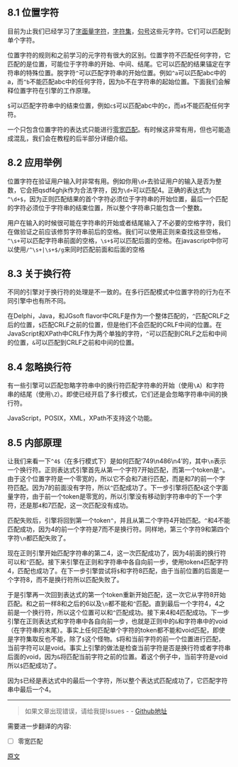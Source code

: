 ## 8.1 位置字符
目前为止我们已经学习了[字面量字符]()，[字符集]()，[句号]()这些元字符。它们可以匹配到单个字符。

位置字符的规则和之前学习的元字符有很大的区别。位置字符不匹配任何字符，它匹配的是位置，可能位于字符串的开始、中间、结尾。它可以匹配的结果锚定在字符串的特殊位置。脱字符`^`可以匹配字符串的开始位置。例如`^a`可以匹配abc中的a，而`^b`不能匹配abc中的任何字符，因为b不在字符串的起始位置。下面我们会解释位置字符在引擎的工作原理。

`$`可以匹配字符串中的结束位置，例如`c$`可以匹配abc中的c，而`a$`不能匹配任何字符。

一个只包含位置字符的表达式只能进行[零宽匹配](https://www.regular-expressions.info/zerolength.html)。有时候这非常有用，但也可能造成混乱，我们会在教程的后半部分详细介绍。

## 8.2 应用举例
位置字符在验证用户输入时非常有用。例如你用`\d+`去验证用户的输入是否为整数，它会把qsdf4ghjk作为合法字符，因为`\d+`可以匹配4。正确的表达式为`^\d+$`，因为正则匹配结果的首个字符必须位于字符串的开始位置，最后一个匹配的字符必须位于字符串的结束位置，所以整个字符串只能包含一个整数。

用户在输入的时候很可能在字符串的开始或者结尾输入了不必要的空格字符，我们在做验证之前应该修剪字符串前后的空格。我们可以使用正则来查找这些空格，`^\s+`可以匹配字符串前面的空格，`\s+$`可以匹配后面的空格。在javascript中你可以使用`/^\s+|\s+$/g`来同时匹配前面和后面的空格

## 8.3 关于换行符
不同的引擎对于换行符的处理是不一致的。在多行匹配模式中位置字符的行为在不同引擎中也有所不同。

在Delphi，Java，和JGsoft flavor中CRLF是作为一个整体匹配的，`^`匹配CRLF之后的位置，`$`匹配CRLF之前的位置，但是他们不会匹配的CRLF中间的位置。在JavaScript和XPath中CRLF作为两个单独的字符，`^`可以匹配到CRLF之后和中间的位置，`&`可以匹配到CRLF之前和中间的位置。

## 8.4 忽略换行符
有一些引擎可以匹配忽略字符串中的换行符匹配字符串的开始（使用`\A`）和字符串的结尾（使用`\Z`）。即使已经开启了多行模式，它们还是会忽略字符串中间的换行符。

JavaScript，POSIX，XML，XPath不支持这个功能。

## 8.5 内部原理
让我们来看一下`^4$`（在多行模式下）是如何匹配‘749\n486\n4’的，其中`\n`表示一个换行符。正则表达式引擎首先从第一个字符7开始匹配，而第一个token是`^`。由于这个位置字符是一个零宽的，所以它不会和7进行匹配，而是和7的前一个字符匹配。因为7的前面没有字符，所以`^`匹配成功了。下一步引擎将匹配`4`这个字面量字符，由于前一个token是零宽的，所以引擎没有移动到字符串中的下一个字符，还是那`4`和7匹配，这一次匹配没有成功。

匹配失败后，引擎将回到第一个token`^`，并且从第二个字符4开始匹配。`^`和4不能匹配成功，因为4的前一个字符是7而不是换行符。同样地，第三个字符9和第四个字符`\n`都匹配失败了。

现在正则引擎开始匹配字符串的第二4，这一次匹配成功了，因为4前面的换行符可以和`^`匹配。接下来引擎在正则和字符串中各自向前一步，使用token`4`匹配字符4，匹配也成功了。在下一步引擎尝试将`$`和字符8匹配，由于当前位置的后面是一个字符8，而不是换行符所以匹配失败了。

于是引擎再一次回到表达式的第一个token重新开始匹配，这一次它从字符8开始匹配。和之前一样8和之后的6以及`\n`都不能和`^`匹配。直到最后一个字符4，4之前是一个换行符，所以这个位置可以和`^`匹配成功。接下来4和4匹配成功。下一步引擎在正则表达式和字符串中各自向前一步，也就是正则中的`&`和字符串中的void（在字符串的末尾）。事实上任何匹配单个字符的token都不能和void匹配，即使是字符集取反也不能，除了`$`这个怪物。`$`将和当前字符的前一个位置进行匹配，当前字符可以是void。事实上引擎的做法是检查当前字符是否是换行符或者字符串后面的void，因为`&`将匹配当前字符之前的位置。着这个例子中，当前字符是void所以`$`匹配成功了。

因为`$`已经是表达式中的最后一个字符，所以整个表达式匹配成功了，它匹配字符串中最后一个4。

---

> 如果文章出现错误，请给我提Issues - -
[Github地址](https://github.com/SBDavid/How-a-Regex-Engine-Works-Internally)

需要进一步翻译的内容: 
- [ ] 零宽匹配

[原文](https://www.regular-expressions.info/anchors.html)